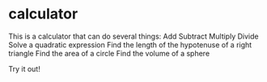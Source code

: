 calculator
==========
This is a calculator that can do several things:
Add
Subtract
Multiply
Divide
Solve a quadratic expression
Find the length of the hypotenuse of a right triangle
Find the area of a circle
Find the volume of a sphere

Try it out!